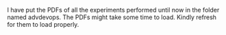 I have put the PDFs of all the experiments performed until now in the folder named advdevops. The PDFs might take some time to load. Kindly refresh for them to load properly.
